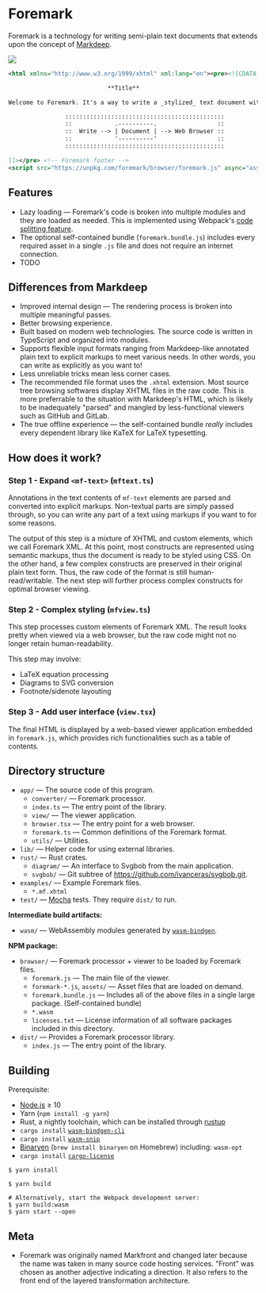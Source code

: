 # Foremark

Foremark is a technology for writing semi-plain text documents that extends upon the concept of [Markdeep](http://casual-effects.com/markdeep/).

![](http://ipfs.io/ipfs/QmZiJk9yrnzrA3zoUqhUa5h3XqSxFjZ57SP9tMxpxSKaRV)

```XML
<html xmlns="http://www.w3.org/1999/xhtml" xml:lang="en"><pre><![CDATA[

                            **Title**

Welcome to Foremark. It's a way to write a _stylized_ text document without a fuss.

                :::::::::::::::::::::::::::::::::::::::::::::
                ::            .----------.                 ::
                ::  Write --> | Document | --> Web Browser ::
                ::            '----------'                 ::
                :::::::::::::::::::::::::::::::::::::::::::::

]]></pre> <!-- Foremark footer -->
<script src="https://unpkg.com/foremark/browser/foremark.js" async="async"/></html>
```

## Features

- Lazy loading — Foremark's code is broken into multiple modules and they are loaded as needed. This is implemented using Webpack's [code splitting feature](https://webpack.js.org/guides/code-splitting/).
- The optional self-contained bundle (`foremark.bundle.js`) includes every required asset in a single `.js` file and does not require an internet connection.
- TODO

## Differences from Markdeep

- Improved internal design — The rendering process is broken into multiple meaningful passes.
- Better browsing experience.
- Built based on modern web technologies. The source code is written in TypeScript and organized into modules.
- Supports flexible input formats ranging from Markdeep-like annotated plain text to explicit markups to meet various needs. In other words, you can write as explicitly as you want to!
- Less unreliable tricks mean less corner cases.
- The recommended file format uses the `.xhtml` extension. Most source tree browsing softwares display XHTML files in the raw code. This is more preferrable to the situation with Markdeep's HTML, which is likely to be inadequately "parsed" and mangled by less-functional viewers such as GitHub and GitLab.
- The true offline experience — the self-contained bundle *really* includes every dependent library like KaTeX for LaTeX typesetting.

## How does it work?

### Step 1 - Expand `<mf-text>` (`mftext.ts`)

Annotations in the text contents of `mf-text` elements are parsed and converted into explicit markups. Non-textual parts are simply passed through, so you can write any part of a text using markups if you want to for some reasons.

The output of this step is a mixture of XHTML and custom elements, which we call Foremark XML. At this point, most constructs are represented using semantic markups, thus the document is ready to be styled using CSS. On the other hand, a few complex constructs are preserved in their original plain text form. Thus, the raw code of the format is still human-read/writable. The next step will further process complex constructs for optimal browser viewing.

### Step 2 - Complex styling (`mfview.ts`)

This step processes custom elements of Foremark XML. The result looks pretty when viewed via a web browser, but the raw code might not no longer retain human-readability.

This step may involve:

- LaTeX equation processing
- Diagrams to SVG conversion
- Footnote/sidenote layouting

### Step 3 - Add user interface (`view.tsx`)

The final HTML is displayed by a web-based viewer application embedded in `foremark.js`, which provides rich functionalities such as a table of contents.

## Directory structure

- `app/` — The source code of this program.
    - `converter/` — Foremark processor.
    - `index.ts` — The entry point of the library.
    - `view/` — The viewer application.
    - `browser.tsx` — The entry point for a web browser.
    - `foremark.ts` — Common definitions of the Foremark format.
    - `utils/` — Utilities.
- `lib/` — Helper code for using external libraries.
- `rust/` — Rust crates.
    - `diagram/` — An interface to Svgbob from the main application.
    - `svgbob/` — Git subtree of <https://github.com/ivanceras/svgbob.git>.
- `examples/` — Example Foremark files.
    - `*.mf.xhtml`
- `test/` — [Mocha](https://mochajs.org/) tests. They require `dist/` to run.

**Intermediate build artifacts:**

- `wasm/` — WebAssembly modules generated by [`wasm-bindgen`](https://github.com/rustwasm/wasm-bindgen).

**NPM package:**

- `browser/` — Foremark processor + viewer to be loaded by Foremark files.
    - `foremark.js` — The main file of the viewer.
    - `foremark-*.js`, `assets/` — Asset files that are loaded on demand.
    - `foremark.bundle.js` — Includes all of the above files in a single large package. (Self-contained bundle)
    - `*.wasm`
    - `licenses.txt` — License information of all software packages included in this directory.
- `dist/` — Provides a Foremark processor library.
    - `index.js` — The entry point of the library.

## Building

Prerequisite:

- [Node.js](https://nodejs.org) ≥ 10
- Yarn (`npm install -g yarn`)
- Rust, a nightly toolchain, which can be installed through [rustup](https://rustup.rs)
- `cargo install` [`wasm-bindgen-cli`](https://rustwasm.github.io/wasm-bindgen/whirlwind-tour/basic-usage.html)
- `cargo install` [`wasm-snip`](https://github.com/rustwasm/wasm-snip)
- [Binaryen](https://github.com/WebAssembly/binaryen) (`brew install binaryen` on Homebrew) including: `wasm-opt`
- `cargo install` [`cargo-license`](https://github.com/onur/cargo-license)
    
```shell
$ yarn install

$ yarn build

# Alternatively, start the Webpack development server:
$ yarn build:wasm
$ yarn start --open
```

## Meta

- Foremark was originally named Markfront and changed later because the name was taken in many source code hosting services. "Front" was chosen as another adjective indicating a direction. It also refers to the front end of the layered transformation architecture.
